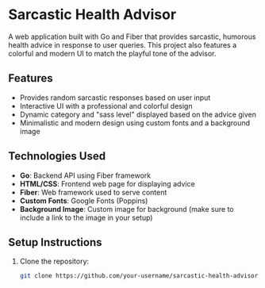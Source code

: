 # Sarcastic Health Advisor

A web application built with Go and Fiber that provides sarcastic, humorous health advice in response to user queries. This project also features a colorful and modern UI to match the playful tone of the advisor.

## Features
- Provides random sarcastic responses based on user input
- Interactive UI with a professional and colorful design
- Dynamic category and "sass level" displayed based on the advice given
- Minimalistic and modern design using custom fonts and a background image

## Technologies Used
- **Go**: Backend API using Fiber framework
- **HTML/CSS**: Frontend web page for displaying advice
- **Fiber**: Web framework used to serve content
- **Custom Fonts**: Google Fonts (Poppins)
- **Background Image**: Custom image for background (make sure to include a link to the image in your setup)

## Setup Instructions
1. Clone the repository:
   ```bash
   git clone https://github.com/your-username/sarcastic-health-advisor.git
